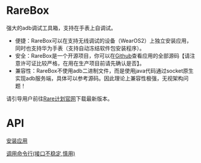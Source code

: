 # RareBox
强大的adb调试工具箱，支持在手表上自调试。

* 便捷：RareBox可以在支持无线调试的设备（WearOS2）上独立安装应用，同时也支持华为手表（支持自动冻结软件包安装程序）。
* 安全：RareBox是一个开源项目，你可以在[Github](https://github.com/genouka/RareBox/)查看应用的全部源码【请注意许可证比较严格，在用在生产项目前请先确认是否】。
* 兼容性：RareBox不使用adb二进制文件，而是使用java代码通过socket原生实现adb服务端，具体可以参考源码。因此理论上兼容性极强，无视架构问题！

请引导用户前往[Rare计划官网](https://rare.genouka.rr.nu/)下载最新版本。

# API
[安装应用](install.md)

[调用命令行(接口不稳定,慎用)](cmd.md)
